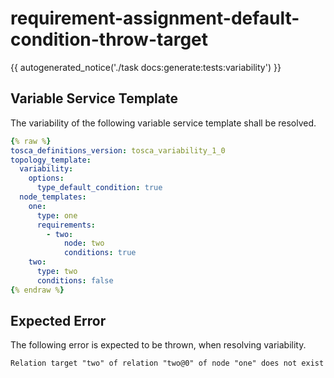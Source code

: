 # requirement-assignment-default-condition-throw-target

{{ autogenerated_notice('./task docs:generate:tests:variability') }}


## Variable Service Template

The variability of the following variable service template shall be resolved.

```yaml linenums="1"
{% raw %}
tosca_definitions_version: tosca_variability_1_0
topology_template:
  variability:
    options:
      type_default_condition: true
  node_templates:
    one:
      type: one
      requirements:
        - two:
            node: two
            conditions: true
    two:
      type: two
      conditions: false
{% endraw %}
```





## Expected Error

The following error is expected to be thrown, when resolving variability.

```text linenums="1"
Relation target "two" of relation "two@0" of node "one" does not exist
```
